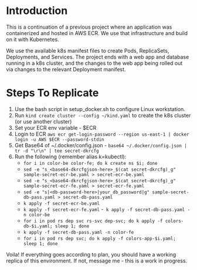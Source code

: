 # Introduction
This is a continuation of a previous project where an application was containerized and hosted in AWS ECR. We use that infrastructure and build on it with Kubernetes. 

We use the available k8s manifest files to create Pods, ReplicaSets, Deployments, and Services. The project ends with a web app and database running in a k8s cluster, and the changes to the web app being rolled out via changes to the relevant Deployment manifest.

# Steps To Replicate
1. Use the bash script in setup_docker.sh to configure Linux workstation.
1. Run `kind create cluster --config ~/kind.yaml` to create the k8s cluster (or use another cluster)
1. Set your ECR env variable - $ECR
1. Login to ECR `aws ecr get-login-password --region us-east-1 | docker login -u AWS $ECR --password-stdin`
1. Get Base64 of ~/.docker/config.json - `base64 ~/.docker/config.json | tr -d "\r\n" | tee secret-dkrcfg`
1. Run the following (remember alias k=kubectl):
    - `for i in color-be color-fe; do k create ns $i; done`
    - `sed -e "s_<base64-dkrcfgjson-here>_$(cat secret-dkrcfg)_g" sample-secret-ecr-be.yaml > secret-ecr-be.yaml`
    - `sed -e "s_<base64-dkrcfgjson-here>_$(cat secret-dkrcfg)_g" sample-secret-ecr-fe.yaml > secret-ecr-fe.yaml`
    - `sed -e "s|<db-password-here>|your_db_password|g" sample-secret-db-pass.yaml > secret-db-pass.yaml`
    - `k apply -f secret-ecr-be.yaml`
    - `k apply -f secret-ecr-fe.yaml`
    -` k apply -f secret-db-pass.yaml -n color-be`
    - `for i in pod rs dep svc rs-svc dep-svc; do k apply -f colors-db-$i.yaml; sleep 1; done`
    - `k apply -f secret-db-pass.yaml -n color-fe`
    - `for i in pod rs dep svc; do k apply -f colors-app-$i.yaml; sleep 1; done`

Voila! If everything goes according to plan, you should have a working replica of this environment. If not, message me - this is a work in progress.